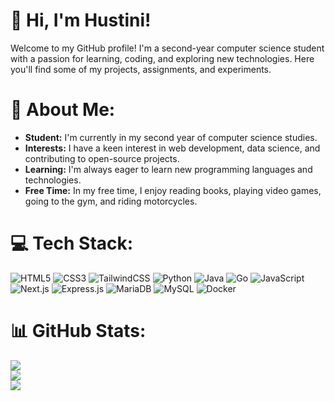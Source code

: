 # 👋 Hi, I'm Hustini!

Welcome to my GitHub profile! I'm a second-year computer science student with a passion for learning, coding, and exploring new technologies. Here you'll find some of my projects, assignments, and experiments.

# 💫 About Me:
- **Student:** I'm currently in my second year of computer science studies.
- **Interests:** I have a keen interest in web development, data science, and contributing to open-source projects.
- **Learning:** I'm always eager to learn new programming languages and technologies.
- **Free Time:** In my free time, I enjoy reading books, playing video games, going to the gym, and riding motorcycles.

# 💻 Tech Stack:
![HTML5](https://img.shields.io/badge/html5-%23E34F26.svg?style=for-the-badge&logo=html5&logoColor=white) 
![CSS3](https://img.shields.io/badge/css3-%231572B6.svg?style=for-the-badge&logo=css3&logoColor=white)
![TailwindCSS](https://img.shields.io/badge/tailwindcss-%2338B2AC.svg?style=for-the-badge&logo=tailwind-css&logoColor=white) 
![Python](https://img.shields.io/badge/python-3670A0?style=for-the-badge&logo=python&logoColor=ffdd54) 
![Java](https://img.shields.io/badge/java-%23ED8B00.svg?style=for-the-badge&logo=java&logoColor=white)
![Go](https://img.shields.io/badge/go-%2300ADD8.svg?style=for-the-badge&logo=go&logoColor=white)
![JavaScript](https://img.shields.io/badge/javascript-%23323330.svg?style=for-the-badge&logo=javascript&logoColor=%23F7DF1E) 
![Next.js](https://img.shields.io/badge/next.js-%23000000.svg?style=for-the-badge&logo=next.js&logoColor=white)
![Express.js](https://img.shields.io/badge/express.js-%23404d59.svg?style=for-the-badge&logo=express&logoColor=%2361DAFB) 
![MariaDB](https://img.shields.io/badge/MariaDB-003545?style=for-the-badge&logo=mariadb&logoColor=white) 
![MySQL](https://img.shields.io/badge/mysql-4479A1.svg?style=for-the-badge&logo=mysql&logoColor=white) 
![Docker](https://img.shields.io/badge/docker-%230db7ed.svg?style=for-the-badge&logo=docker&logoColor=white) 



# 📊 GitHub Stats:
![](https://github-readme-stats.vercel.app/api?username=Hustini&theme=default&hide_border=false&include_all_commits=false&count_private=false)<br/>
![](https://github-readme-streak-stats.herokuapp.com/?user=Hustini&theme=default&hide_border=false)<br/>
![](https://github-readme-stats.vercel.app/api/top-langs/?username=Hustini&theme=default&hide_border=false&include_all_commits=false&count_private=false&layout=compact)

<!-- Proudly created with GPRM ( https://gprm.itsvg.in ) -->
